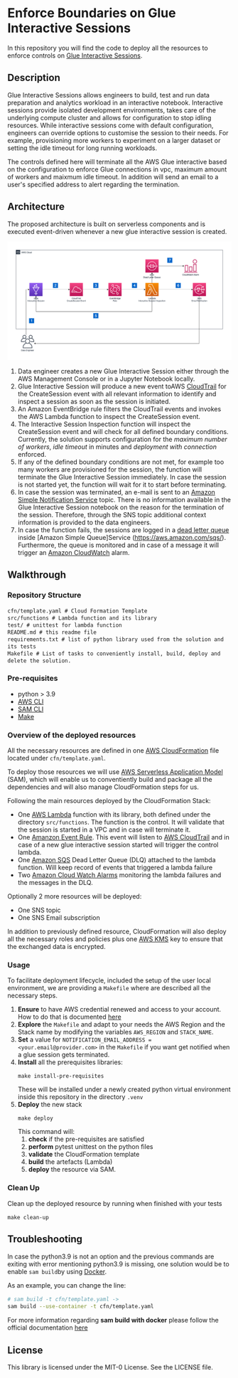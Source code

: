 # Enforce Boundaries on Glue Interactive Sessions
In this repository you will find the code to deploy all the resources to enforce
controls on [Glue Interactive Sessions](https://docs.aws.amazon.com/glue/latest/dg/interactive-sessions.html).

## Description

Glue Interactive Sessions allows engineers to build, test and run data preparation and analytics workload in an interactive notebook. Interactive sessions provide isolated development environments, takes care of the underlying compute cluster and allows for configuration to stop idling resources. While interactive sessions come with default configuration, engineers can override options to customise the session to their needs. For example, provisioning more workers to experiment on a larger dataset or setting the idle timeout for long running workloads.

The controls defined here will terminate all the AWS Glue interactive based on the configuration to enforce Glue connections in vpc, maximum amount of workers and maixmum idle timeout.
In addition will send an email to a user's specified address to alert regarding the termination.

## Architecture

The proposed architecture is built on serverless components and is executed event-driven whenever a new glue interactive session is created.

![Architecture Diagram](.img/architecture.jpg)

1. Data engineer creates a new Glue Interactive Session either through the AWS Management Console or in a Jupyter Notebook locally.
2. Glue Interactive Session will produce a new event toAWS [CloudTrail](https://docs.aws.amazon.com/awscloudtrail/latest/userguide/cloudtrail-user-guide.html) for the CreateSession event with all relevant information to identify and inspect a session as soon as the session is initiated.
3. An Amazon EventBridge rule filters the CloudTrail events and invokes the AWS Lambda function to inspect the CreateSession event.
4. The Interactive Session Inspection function will inspect the CreateSession event and will check for all defined boundary conditions. Currently, the solution supports configuration for the *maximum number of workers*, *idle timeout* in minutes and *deployment with* *connection* enforced.
5. If any of the defined boundary conditions are not met, for example too many workers are provisioned for the session, the function will terminate the Glue Interactive Session immediately. In case the session is not started yet, the function will wait for it to start before terminating.
6. In case the session was terminated, an e-mail is sent to an [Amazon Simple Notification Service](https://aws.amazon.com/sns/) topic. There is no information available in the Glue Interactive Session notebook on the reason for the termination of the session. Therefore, through the SNS topic additional context information is provided to the data engineers.
7. In case the function fails, the sessions are logged in a [dead letter queue](https://docs.aws.amazon.com/AWSSimpleQueueService/latest/SQSDeveloperGuide/sqs-dead-letter-queues.html) inside [Amazon Simple Queue]Service (https://aws.amazon.com/sqs/). Furthermore, the queue is monitored and in case of a message it will trigger an [Amazon CloudWatch](https://aws.amazon.com/cloudwatch/) alarm.


## Walkthrough

### Repository Structure

```shell
cfn/template.yaml # Cloud Formation Template
src/functions # Lambda function and its library
test/ # unittest for lambda function
README.md # this readme file
requirements.txt # list of python library used from the solution and its tests
Makefile # List of tasks to conveniently install, build, deploy and delete the solution.
```

### Pre-requisites

- python > 3.9
- [AWS CLI](https://docs.aws.amazon.com/cli/latest/userguide/cli-chap-welcome.html)
- [SAM CLI](https://docs.aws.amazon.com/serverless-application-model/latest/developerguide/serverless-sam-cli-install-linux.html)
- [Make](https://opensource.com/article/18/8/what-how-makefile)

### Overview of the deployed resources

All the necessary resources are defined in one [AWS CloudFormation](https://aws.amazon.com/cloudformation/getting-started/) file located under `cfn/template.yaml`.

To deploy those resources we will use [AWS Serverless Application Model](https://aws.amazon.com/serverless/sam/) (SAM), which will enable us to conventiently build and package all the dependencies and will also manage CloudFormation steps for us.

Following the main resources deployed by the CloudFormation Stack:

- One [AWS Lambda](https://docs.aws.amazon.com/lambda/latest/dg/welcome.html) function with its library, both defined under the directory `src/functions`. The function is the control. It will validate that the session is started in a VPC and in case will terminate it.
- One [Amanzon Event Rule](https://aws.amazon.com/eventbridge/). This event will listen to [AWS CloudTrail](https://aws.amazon.com/cloudtrail/) and in case of a new glue interactive session started will trigger the control lambda.
- One [Amazon SQS](https://aws.amazon.com/sqs/) Dead Letter Queue (DLQ) attached to the lambda function. Will keep record of events that triggered a lambda failure
- Two [Amazon Cloud Watch Alarms](https://aws.amazon.com/cloudwatch/) monitoring the lambda failures and the messages in the DLQ.

Optionally 2 more resources will be deployed:

- One SNS topic
- One SNS Email subscription

In addition to previously defined resource, CloudFormation will also deploy all the necessary roles and policies plus one [AWS KMS](https://aws.amazon.com/kms/getting-started/) key to ensure that the exchanged data is encrypted.

### Usage

To facilitate deployment lifecycle, included the setup of the user local environment, we are providing a `Makefile` where are described all the necessary steps.

1. **Ensure** to have AWS credential renewed and access to your account.<br>How to do that is documented [here](https://docs.aws.amazon.com/cli/latest/userguide/cli-configure-files.html)
2. **Explore** the `Makefile` and adapt to your needs the AWS Region and the Stack name by modifying the variables `AWS_REGION` and `STACK_NAME`.
3. **Set** a value for `NOTIFICATION_EMAIL_ADDRESS = <your.email@provider.com>` in the `Makefile` if you want get notified when a glue session gets terminated.
4. **Install** all the prerequisites libraries:
    ```shell
    make install-pre-requisites
    ```
    These will be installed under a newly created python virtual environment inside this repository in the directory `.venv`
5. **Deploy** the new stack
    ```shell
    make deploy
    ```
    This command will:
   1. **check** if the pre-requisites are satisfied
   2. **perform** pytest unittest on the python files
   3. **validate** the CloudFormation template
   4. **build** the artefacts (Lambda)
   5. **deploy** the resource via SAM.

### Clean Up

Clean up the deployed resource by running when finished with your tests
```shell
make clean-up
```

## Troubleshooting

In case the python3.9 is not an option and the previous commands are exiting with error mentioning python3.9 is missing, one solution would be to enable `sam build`by using [Docker](https://www.docker.com/).

As an example, you can change the line:
```bash
# sam build -t cfn/template.yaml ->
sam build --use-container -t cfn/template.yaml
```

For more information regarding **sam build with docker** please follow the official documentation [here](https://docs.aws.amazon.com/serverless-application-model/latest/developerguide/sam-cli-command-reference-sam-build.html)

## License

This library is licensed under the MIT-0 License. See the LICENSE file.
